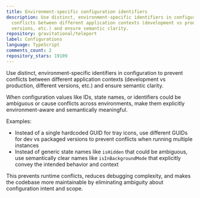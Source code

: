 ```yaml
---
title: Environment-specific configuration identifiers
description: Use distinct, environment-specific identifiers in configuration to prevent
  conflicts between different application contexts (development vs production, different
  versions, etc.) and ensure semantic clarity.
repository: gravitational/teleport
label: Configurations
language: TypeScript
comments_count: 2
repository_stars: 19109
---
```


Use distinct, environment-specific identifiers in configuration to prevent conflicts between different application contexts (development vs production, different versions, etc.) and ensure semantic clarity.

When configuration values like IDs, state names, or identifiers could be ambiguous or cause conflicts across environments, make them explicitly environment-aware and semantically meaningful.

Examples:
- Instead of a single hardcoded GUID for tray icons, use different GUIDs for dev vs packaged versions to prevent conflicts when running multiple instances
- Instead of generic state names like `isHidden` that could be ambiguous, use semantically clear names like `isInBackgroundMode` that explicitly convey the intended behavior and context

This prevents runtime conflicts, reduces debugging complexity, and makes the codebase more maintainable by eliminating ambiguity about configuration intent and scope.